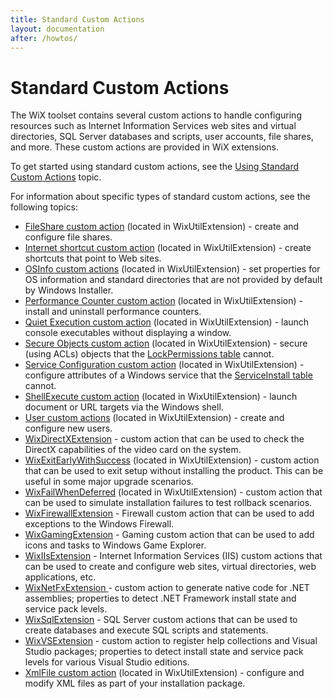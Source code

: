 ```yaml
---
title: Standard Custom Actions
layout: documentation
after: /howtos/
---
```

# Standard Custom Actions

The WiX toolset contains several custom actions to handle configuring resources such as Internet Information Services web sites and virtual directories, SQL Server databases and scripts, user accounts, file shares, and more. These custom actions are provided in WiX extensions.

<p>To get started using standard custom actions, see the <a href='using_standard_customactions.htm'>Using Standard Custom Actions</a> topic.</p>

<p>For information about specific types of standard custom actions, see the following topics:</p>

<ul>
  <li><a href='util_xsd_fileshare.htm'>FileShare custom action</a> (located in WixUtilExtension) - create and configure file shares.</li>

  <li><a href='util_xsd_internetshortcut.htm'>Internet shortcut custom action</a> (located in WixUtilExtension) - create shortcuts that point to Web sites.</li>

  <li><a href='osinfo.htm'>OSInfo custom actions</a> (located in WixUtilExtension) - set properties for OS information and standard directories that are not provided by default by Windows Installer.</li>

  <li><a href='perfmon.htm'>Performance Counter custom action</a> (located in WixUtilExtension) - install and uninstall performance counters.</li>

  <li><a href='qtexec.htm'>Quiet Execution custom action</a> (located in WixUtilExtension) - launch console executables without displaying a window.</li>

  <li><a href='util_xsd_permissionex.htm'>Secure Objects custom action</a> (located in WixUtilExtension) - secure (using ACLs) objects that the <a href='http://msdn2.microsoft.com/library/aa369774.aspx' target="_blank">LockPermissions table</a> cannot.</li>

  <li><a href='util_xsd_serviceconfig.htm'>Service Configuration custom action</a> (located in WixUtilExtension) - configure attributes of a Windows service that the <a href='http://msdn2.microsoft.com/library/aa371637.aspx' target="_blank">ServiceInstall table</a> cannot.</li>

  <li><a href='shellexec.htm'>ShellExecute custom action</a> (located in WixUtilExtension) - launch document or URL targets via the Windows shell.</li>

  <li><a href='util_xsd_user.htm'>User custom actions</a> (located in WixUtilExtension) - create and configure new users.</li>

  <li><a href='wixdirectxextension.htm'>WixDirectXExtension</a> - custom action that can be used to check the DirectX capabilities of the video card on the system.</li>

  <li><a href='wixexitearlywithsuccess.htm'>WixExitEarlyWithSuccess</a> (located in WixUtilExtension) - custom action that can be used to exit setup without installing the product. This can be useful in some major upgrade scenarios.</li>

  <li><a href='wixfailwhendeferred.htm'>WixFailWhenDeferred</a> (located in WixUtilExtension) - custom action that can be used to simulate installation failures to test rollback scenarios.</li>

  <li><a href='firewall_xsd_index.htm'>WixFirewallExtension</a> - Firewall custom action that can be used to add exceptions to the Windows Firewall.</li>

  <li><a href='wixgamingextension.htm'>WixGamingExtension</a> - Gaming custom action that can be used to add icons and tasks to Windows Game Explorer.</li>

  <li><a href='iis_xsd_index.htm'>WixIIsExtension</a> - Internet Information Services (IIS) custom actions that can be used to create and configure web sites, virtual directories, web applications, etc.</li>

  <li><a href='wixnetfxextension.htm'>WixNetFxExtension </a> - custom action to generate native code for .NET assemblies; properties to detect .NET Framework install state and service pack levels.</li>

  <li><a href='sql_xsd_index.htm'>WixSqlExtension</a> - SQL Server custom actions that can be used to create databases and execute SQL scripts and statements.</li>

  <li><a href='wixvsextension.htm'>WixVSExtension</a> - custom action to register help collections and Visual Studio packages; properties to detect install state and service pack levels for various Visual Studio editions.</li>

  <li><a href='util_xsd_xmlfile.htm'>XmlFile custom action</a> (located in WixUtilExtension) - configure and modify XML files as part of your installation package.</li>
</ul>
